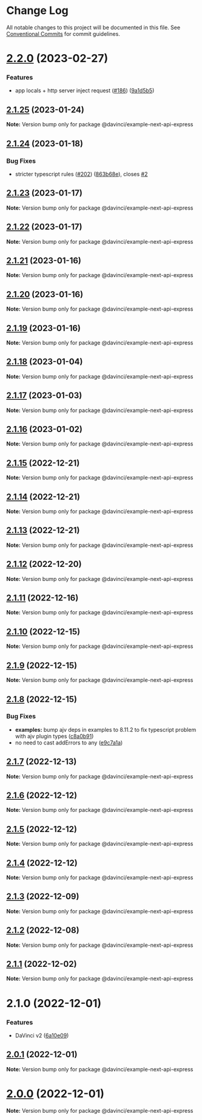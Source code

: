 # Change Log

All notable changes to this project will be documented in this file.
See [Conventional Commits](https://conventionalcommits.org) for commit guidelines.

# [2.2.0](https://github.com/HPInc/davinci/compare/@davinci/example-next-api-express@2.1.25...@davinci/example-next-api-express@2.2.0) (2023-02-27)


### Features

*  app locals + http server inject request ([#186](https://github.com/HPInc/davinci/issues/186)) ([9a1d5b5](https://github.com/HPInc/davinci/commit/9a1d5b59e159bf3cec4b7c5b14d7b5cde3a7f476))





## [2.1.25](https://github.com/HPInc/davinci/compare/@davinci/example-next-api-express@2.1.24...@davinci/example-next-api-express@2.1.25) (2023-01-24)

**Note:** Version bump only for package @davinci/example-next-api-express





## [2.1.24](https://github.com/HPInc/davinci/compare/@davinci/example-next-api-express@2.1.23...@davinci/example-next-api-express@2.1.24) (2023-01-18)


### Bug Fixes

* stricter typescript rules ([#202](https://github.com/HPInc/davinci/issues/202)) ([863b68e](https://github.com/HPInc/davinci/commit/863b68e9702aecc6e5fd2b1e488d961a911c5478)), closes [#2](https://github.com/HPInc/davinci/issues/2)





## [2.1.23](https://github.com/HPInc/davinci/compare/@davinci/example-next-api-express@2.1.22...@davinci/example-next-api-express@2.1.23) (2023-01-17)

**Note:** Version bump only for package @davinci/example-next-api-express





## [2.1.22](https://github.com/HPInc/davinci/compare/@davinci/example-next-api-express@2.1.21...@davinci/example-next-api-express@2.1.22) (2023-01-17)

**Note:** Version bump only for package @davinci/example-next-api-express





## [2.1.21](https://github.com/HPInc/davinci/compare/@davinci/example-next-api-express@2.1.20...@davinci/example-next-api-express@2.1.21) (2023-01-16)

**Note:** Version bump only for package @davinci/example-next-api-express





## [2.1.20](https://github.com/HPInc/davinci/compare/@davinci/example-next-api-express@2.1.19...@davinci/example-next-api-express@2.1.20) (2023-01-16)

**Note:** Version bump only for package @davinci/example-next-api-express





## [2.1.19](https://github.com/HPInc/davinci/compare/@davinci/example-next-api-express@2.1.18...@davinci/example-next-api-express@2.1.19) (2023-01-16)

**Note:** Version bump only for package @davinci/example-next-api-express





## [2.1.18](https://github.com/HPInc/davinci/compare/@davinci/example-next-api-express@2.1.17...@davinci/example-next-api-express@2.1.18) (2023-01-04)

**Note:** Version bump only for package @davinci/example-next-api-express





## [2.1.17](https://github.com/HPInc/davinci/compare/@davinci/example-next-api-express@2.1.16...@davinci/example-next-api-express@2.1.17) (2023-01-03)

**Note:** Version bump only for package @davinci/example-next-api-express





## [2.1.16](https://github.com/HPInc/davinci/compare/@davinci/example-next-api-express@2.1.15...@davinci/example-next-api-express@2.1.16) (2023-01-02)

**Note:** Version bump only for package @davinci/example-next-api-express





## [2.1.15](https://github.com/HPInc/davinci/compare/@davinci/example-next-api-express@2.1.14...@davinci/example-next-api-express@2.1.15) (2022-12-21)

**Note:** Version bump only for package @davinci/example-next-api-express





## [2.1.14](https://github.com/HPInc/davinci/compare/@davinci/example-next-api-express@2.1.13...@davinci/example-next-api-express@2.1.14) (2022-12-21)

**Note:** Version bump only for package @davinci/example-next-api-express





## [2.1.13](https://github.com/HPInc/davinci/compare/@davinci/example-next-api-express@2.1.12...@davinci/example-next-api-express@2.1.13) (2022-12-21)

**Note:** Version bump only for package @davinci/example-next-api-express





## [2.1.12](https://github.com/HPInc/davinci/compare/@davinci/example-next-api-express@2.1.11...@davinci/example-next-api-express@2.1.12) (2022-12-20)

**Note:** Version bump only for package @davinci/example-next-api-express





## [2.1.11](https://github.com/HPInc/davinci/compare/@davinci/example-next-api-express@2.1.10...@davinci/example-next-api-express@2.1.11) (2022-12-16)

**Note:** Version bump only for package @davinci/example-next-api-express





## [2.1.10](https://github.com/HPInc/davinci/compare/@davinci/example-next-api-express@2.1.9...@davinci/example-next-api-express@2.1.10) (2022-12-15)

**Note:** Version bump only for package @davinci/example-next-api-express





## [2.1.9](https://github.com/HPInc/davinci/compare/@davinci/example-next-api-express@2.1.8...@davinci/example-next-api-express@2.1.9) (2022-12-15)

**Note:** Version bump only for package @davinci/example-next-api-express





## [2.1.8](https://github.com/HPInc/davinci/compare/@davinci/example-next-api-express@2.1.7...@davinci/example-next-api-express@2.1.8) (2022-12-15)


### Bug Fixes

* **examples:** bump ajv deps in examples to 8.11.2 to fix typescript problem with ajv plugin types ([c8a0b91](https://github.com/HPInc/davinci/commit/c8a0b9152bacacc19e7c532ba10e0395267f72eb))
* no need to cast addErrors to any ([e9c7a1a](https://github.com/HPInc/davinci/commit/e9c7a1aae7c30071150f592f7d8891126ee45562))





## [2.1.7](https://github.com/HPInc/davinci/compare/@davinci/example-next-api-express@2.1.6...@davinci/example-next-api-express@2.1.7) (2022-12-13)

**Note:** Version bump only for package @davinci/example-next-api-express





## [2.1.6](https://github.com/HPInc/davinci/compare/@davinci/example-next-api-express@2.1.5...@davinci/example-next-api-express@2.1.6) (2022-12-12)

**Note:** Version bump only for package @davinci/example-next-api-express





## [2.1.5](https://github.com/HPInc/davinci/compare/@davinci/example-next-api-express@2.1.4...@davinci/example-next-api-express@2.1.5) (2022-12-12)

**Note:** Version bump only for package @davinci/example-next-api-express





## [2.1.4](https://github.com/HPInc/davinci/compare/@davinci/example-next-api-express@2.1.3...@davinci/example-next-api-express@2.1.4) (2022-12-12)

**Note:** Version bump only for package @davinci/example-next-api-express





## [2.1.3](https://github.com/HPInc/davinci/compare/@davinci/example-next-api-express@2.1.2...@davinci/example-next-api-express@2.1.3) (2022-12-09)

**Note:** Version bump only for package @davinci/example-next-api-express





## [2.1.2](https://github.com/HPInc/davinci/compare/@davinci/example-next-api-express@2.1.1...@davinci/example-next-api-express@2.1.2) (2022-12-08)

**Note:** Version bump only for package @davinci/example-next-api-express





## [2.1.1](https://github.com/HPInc/davinci/compare/@davinci/example-next-api-express@2.1.0...@davinci/example-next-api-express@2.1.1) (2022-12-02)

**Note:** Version bump only for package @davinci/example-next-api-express





# 2.1.0 (2022-12-01)


### Features

* DaVinci v2 ([6a10e09](https://github.com/HPInc/davinci/commit/6a10e09e22c8561ee8d54c93d4fb8c7fe0d564a9))





## [2.0.1](https://github.com/HPInc/davinci/compare/@davinci/example-next-api-express@2.0.0-next.32...@davinci/example-next-api-express@2.0.1) (2022-12-01)

**Note:** Version bump only for package @davinci/example-next-api-express





# [2.0.0](https://github.com/HPInc/davinci/compare/@davinci/example-next-api-express@2.0.0-next.32...@davinci/example-next-api-express@2.0.0) (2022-12-01)

**Note:** Version bump only for package @davinci/example-next-api-express
